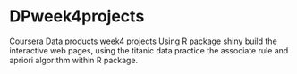 # DPweek4projects
Coursera Data products week4 projects
Using R package shiny build the interactive web pages, using the titanic data practice the associate rule and apriori algorithm within R package.
